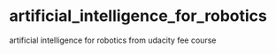 # artificial_intelligence_for_robotics
artificial intelligence for robotics from udacity fee course

